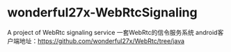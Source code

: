 # wonderful27x-WebRtcSignaling
A project of WebRtc signaling service
一套WebRtc的信令服务系统
android客户端地址：https://github.com/wonderful27x/WebRtc/tree/java
